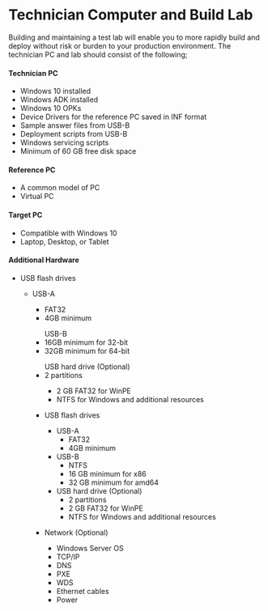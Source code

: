# Technician Computer and Build Lab

Building and maintaining a test lab will enable you to more rapidly build and deploy without risk or burden to your production environment. The technician PC and lab should consist of the following;

#### Technician PC 
* Windows 10 installed
* Windows ADK installed
* Windows 10 OPKs
* Device Drivers for the reference PC saved in INF format
* Sample answer files from USB-B
* Deployment scripts from USB-B
* Windows servicing scripts
* Minimum of 60 GB free disk space

#### Reference PC
* A common model of PC
* Virtual PC

#### Target PC
* Compatible with Windows 10
* Laptop, Desktop, or Tablet

#### Additional Hardware
* USB flash drives<ul><li>USB-A</li><ul><li>FAT32</li><li>4GB minimum</li></ul><ul>USB-B<li>16GB minimum for 32-bit</li><li>32GB minimum for 64-bit</li></ul><ul>USB hard drive (Optional)<li>2 partitions</li><ul><li>2 GB FAT32 for WinPE</li><li>NTFS for Windows and additional resources</li></ul>


* USB flash drives
    * USB-A 
        * FAT32
        * 4GB minimum
    * USB-B
        * NTFS
        * 16 GB minimum for x86
        * 32 GB minimum for amd64
    * USB hard drive (Optional)
        * 2 partitions
        * 2 GB FAT32 for WinPE
        * NTFS for Windows and additional resources
* Network (Optional)
    * Windows Server OS
    * TCP/IP
    * DNS
    * PXE
    * WDS
    * Ethernet cables
    * Power
